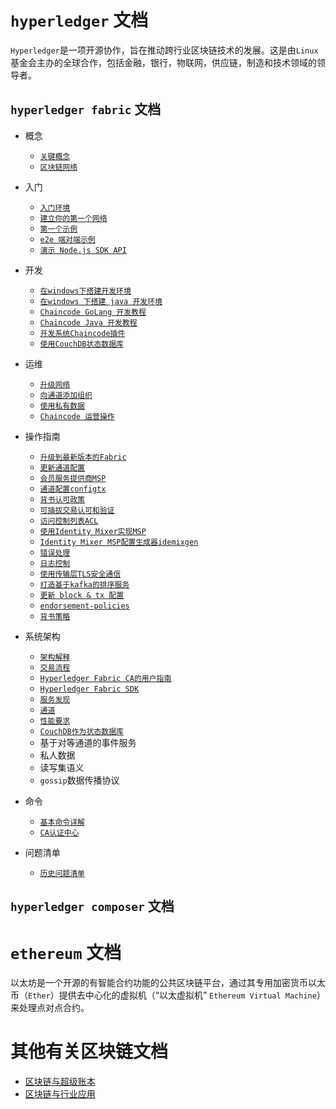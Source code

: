 # `hyperledger` 文档
`Hyperledger`是一项开源协作，旨在推动跨行业区块链技术的发展。这是由`Linux`基金会主办的全球合作，包括金融，银行，物联网，供应链，制造和技术领域的领导者。

## `hyperledger fabric` 文档
- 概念
    + [`关键概念`](./hyperledger/hyperledger%20fabric%20关键概念.md)
    + [`区块链网络`](./hyperledger/hyperledger%20fabric%20区块链网络.md) 

- 入门
    + [`入门环境`](./hyperledger/hyperledger%20fabric%20入门.md)
    + [`建立你的第一个网络`](./hyperledger/hyperledger%20fabric%20建立你的第一个网络.md)
    + [`第一个示例`](./hyperledger/hyperledger%20fabric%20第一个示例.md)
    + [`e2e 端对端示例`](./hyperledger/hyperledger%20fabric%20e2e%20端对端示例.md)
    + [`演示 Node.js SDK API`](./hyperledger/hyperledger%20fabric%20演示%20Node.js%20SDK%20API.md)

- 开发
    + [`在windows下搭建开发环境`](./hyperledger/在windows下搭建hyperledger%20fabric%20开发环境.md)
    + [`在windows 下搭建 java 开发环境`](./hyperledger/在windows%20下搭建hyperledger%20fabric%20java%20开发环境.md)
    + [`Chaincode GoLang 开发教程`](./hyperledger/hyperledger%20fabric%20Chaincode%20开发教程.md)
    + [`Chaincode Java 开发教程`](./hyperledger/hyperledger%20fabric%20Chaincode%20Java开发教程.md#)
    + [`开发系统Chaincode插件`](./hyperledger/hyperledger%20fabric%20开发系统链码插件.md)
    + [`使用CouchDB状态数据库`](./hyperledger/hyperledger%20fabric%20中使用CouchDB.md)

- 运维
    + [`升级网络`](./hyperledger/hyperledger%20fabric%20升级网络组建.md)
    + [`向通道添加组织`](./hyperledger/hyperledger%20fabric%20向通道添加组织.md)
    + [`使用私有数据`](./hyperledger/hyperledger%20fabric%20中使用私有数据.md)
    + [`Chaincode 运营操作`](./hyperledger/hyperledger%20fabric%20Chaincode%20运营操作.md)

- 操作指南
    + [`升级到最新版本的Fabric`](./hyperledger/hyperledger%20fabric%20升级网络组建.md)
    + [`更新通道配置`](./hyperledger/hyperledger%20fabric%20更新通道配置.md)
    + [`会员服务提供商MSP`](./hyperledger/hyperledger%20fabric%20会员服务提供商.md)
    + [`通道配置configtx`](./hyperledger/hyperledger%20fabric%20configtx通道配置.md)
    + [`背书认可政策`](./hyperledger/hyperledger%20fabric%20背书认可策略.md)
    + [`可插拔交易认可和验证`](./hyperledger/hyperledger%20fabric%20可插拔交易认可和验证.md)
    + [`访问控制列表ACL`](./hyperledger/hyperledger%20fabric%20访问控制列表.md)
    + [`使用Identity Mixer实现MSP`](./hyperledger/hyperledger%20fabric%20使用Identity%20Mixer实现MSP.md)
    + [`Identity Mixer MSP配置生成器idemixgen`](./hyperledger/hyperledger%20fabric%20使用Identity%20Mixer%20MSP配置生成器idemixgen.md)
    + [`错误处理`](./hyperledger/hyperledger%20fabric%20错误处理.md)
    + [`日志控制`](./hyperledger/hyperledger%20fabric%20日志控制.md)
    + [`使用传输层TLS安全通信`](./hyperledger/hyperledger%20fabric%20安全通信.md)
    + [`打造基于kafka的排序服务`](./hyperledger/hyperledger%20fabric%20打造基于kafka的排序服务.md)
    + [`更新 block & tx 配置`](./hyperledger/hyperledger%20fabric%20更新%20block%20&%20tx%20配置.md)
    + [`endorsement-policies`](./hyperledger/hyperledger%20fabric%20endorsement-policies.md)
    + [`背书策略`](./hyperledger/hyperledger%20fabric%20背书策略.md)

- 系统架构
    + [`架构解释`](./hyperledger/hyperledger%20fabric%20架构解释.md)
    + [`交易流程`](./hyperledger/hyperledger%20fabric%20交易流程.md)
    + [`Hyperledger Fabric CA的用户指南`](./hyperledger/hyperledger%20fabric%20CA认证中心.md)
    + [`Hyperledger Fabric SDK`](https://hyperledger-fabric.readthedocs.io/en/latest/fabric-sdks.html)
    + [`服务发现`](./hyperledger/hyperledger%20fabric%20服务发现.md)
    + [`通道`](./hyperledger/hyperledger%20fabric%20通道.md)
    + [`性能要求`](./hyperledger/hyperledger%20fabric%20性能要求.md)
    + [`CouchDB作为状态数据库`](./hyperledger/hyperledger%20fabric%20CouchDB作为状态数据库.md)
    + 基于对等通道的事件服务
    + 私人数据
    + 读写集语义
    + `gossip`数据传播协议
    
- 命令
    + [`基本命令详解`](./hyperledger/hyperledger%20fabric%20基本命令详解.md)
    + [`CA认证中心`](./hyperledger/hyperledger%20fabric%20CA认证中心.md)

- 问题清单
    + [`历史问题清单`](./hyperledger/hyperledger%20fabric%20历史遗留问题清单.md)


## `hyperledger composer` 文档
    
    
# `ethereum` 文档
以太坊是一个开源的有智能合约功能的公共区块链平台，通过其专用加密货币以太币（`Ether`）提供去中心化的虚拟机（“以太虚拟机” `Ethereum Virtual Machine`）来处理点对点合约。


# 其他有关区块链文档

+ [区块链与超级账本](./区块链与超级账本.md)
+ [区块链与行业应用](./区块链与行业应用.md)